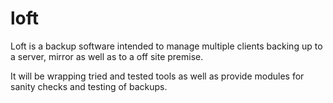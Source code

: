 # loft

Loft is a backup software intended to manage multiple clients backing up to a server, mirror as well as to a off site premise.

It will be wrapping tried and tested tools as well as provide modules for sanity checks and testing of backups.